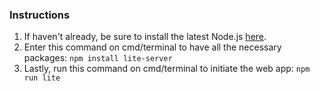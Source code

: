 ### Instructions

1. If haven't already, be sure to install the latest Node.js [here](https://docs.npmjs.com/getting-started/installing-node).
2. Enter this command on cmd/terminal to have all the necessary packages: `npm install lite-server`
3. Lastly, run this command on cmd/terminal to initiate the web app: `npm run lite`

